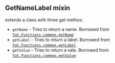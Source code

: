 ## GetNameLabel mixin
extends a class with three get methos:

* `getName` - Tries to return a name. Borrowed from [`Yat.Functions.common.getName`](/src/functions/common)
* `getLabel` - Tries to return a label. Borrowed from [`Yat.Functions.common.getLabel`](/src/functions/common)
* `getValue` - Tries to return a vale. Borrowed from [`Yat.Functions.common.getValue`](/src/functions/common)

